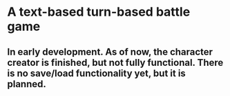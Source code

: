 # A text-based turn-based battle game
## In early development. As of now, the character creator is finished, but not fully functional. There is no save/load functionality yet, but it is planned.
